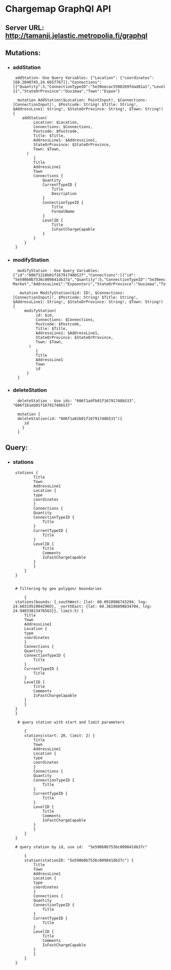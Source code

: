 # Chargemap GraphQl API

## Server URL:  http://tamanji.jelastic.metropolia.fi/graphql

## Mutations:
 * ### addStation

        addStation- Use Query Variables: {"Location": {"coordinates": [60.2040745,24.6657767]},"Connections":[{"Quantity":3,"ConnectionTypeID":"5e39eecac5598269fdad81a1","LevelID":"5e39edf7bb7ae768f05cf2bd","CurrentTypeID":"5e39ef4a6921476aaf62404a"}],"Postcode":"02720","Title":"Entresse","AddressLine1":"Siltakatu 11","StateOrProvince":"Uusimaa","Town":"Espoo"}

         mutation AddStation($Location: PointInput!, $Connections: [ConnectionInput]!, $Postcode: String! $Title: String!, $AddressLine1: String!, $StateOrProvince: String!, $Town: String!) {
           addStation( 
                Location: $Location,
                Connections: $Connections,
                Postcode: $Postcode,
                Title: $Title,
                AddressLine1: $AddressLine1,
                StateOrProvince: $StateOrProvince,
                Town: $Town,
             )
                {
                Title
                AddressLine1
                Town
                Connections {
                    Quantity
                    CurrentTypeID {
                        Title
                        Description
                    }
                    ConnectionTypeID {
                        Title
                        FormalName
                    }
                    LevelID {
                        Title
                        IsFastChargeCapable
                    }
                }
            }
        }
    
* ### modifyStation

        modifyStation - Use Query Variables: {"id":"606f1218b01f16791748b52f","Connections":[{"id": "5e590b0b7536c009841db37a","Quantity":5,"ConnectionTypeID":"5e39eecac5598269fdad81a1","LevelID":"5e39edf7bb7ae768f05cf2bd","CurrentTypeID":"5e39ef4a6921476aaf62404a"}],"Postcode":"02770","Title":"K-Market","AddressLine1":"Espoontori","StateOrProvince":"Uusimaa","Town":"Espoo"}

         mutation ModifyStation($id: ID!, $Connections: [ConnectionInput]!, $Postcode: String! $Title: String!, $AddressLine1: String!, $StateOrProvince: String!, $Town: String!) {
           modifyStation( 
                id: $id,
                Connections: $Connections,
                Postcode: $Postcode,
                Title: $Title,
                AddressLine1: $AddressLine1,
                StateOrProvince: $StateOrProvince,
                Town: $Town,
             )
                {
                Title
                AddressLine1
                Town
                id
            }
        }

* ### deleteStation

        deleteStation - Use ids: "606f1adfb01f16791748b533", "606f1b1eb01f16791748b537"
         
        mutation {
        deleteStation(id: "606f1a81b01f16791748b531"){
           id
          }
        }

## Query:
 * ### stations
        
        stations {
                Title
                Town
                AddressLine1
                Location {
                type
                coordinates
                }
                Connections {
                Quantity
                ConnectionTypeID {
                    Title
                }
                CurrentTypeID {
                    Title
                }
                LevelID {
                    Title
                    Comments
                    IsFastChargeCapable
                }
                }
            }
        }
        

        # filtering by geo polygon/ boundaries 

            {
        stations(bounds: {_southWest: {lat: 60.0918986743294, lng: 24.60319519042969}, _northEast: {lat: 60.38196898834704, lng: 24.94033813476563}}, limit:5) {
            Title
            Town
            AddressLine1
            Location {
            type
            coordinates
            }
            Connections {
            Quantity
            ConnectionTypeID {
                Title
            }
            CurrentTypeID {
                Title
            }
            LevelID {
                Title
                Comments
                IsFastChargeCapable
            }
            }
        }
        }
        
         # query station with start and limit parameters

            {
            stations(start: 20, limit: 2) {
                Title
                Town
                AddressLine1
                Location {
                type
                coordinates
                }
                Connections {
                Quantity
                ConnectionTypeID {
                    Title
                }
                CurrentTypeID {
                    Title
                }
                LevelID {
                    Title
                    Comments
                    IsFastChargeCapable
                }
                }
            }
        }

        # query station by id, use id:  "5e590b0b7536c009841db37c" 

            {
            station(stationID: "5e590b0b7536c009841db37c") {
                Title
                Town
                AddressLine1
                Location {
                type
                coordinates
                }
                Connections {
                Quantity
                ConnectionTypeID {
                    Title
                }
                CurrentTypeID {
                    Title
                }
                LevelID {
                    Title
                    Comments
                    IsFastChargeCapable
                }
                }
            }
        }








